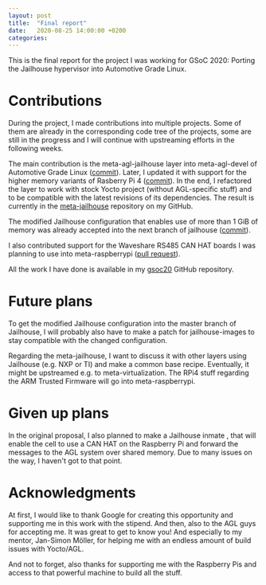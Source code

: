 ```yaml
---
layout: post
title:  "Final report"
date:   2020-08-25 14:00:00 +0200
categories: 
---
```


This is the final report for the project I was working for GSoC 2020: Porting the Jailhouse hypervisor into Automotive Grade Linux.

Contributions
===============

During the project, I made contributions into multiple projects. Some of them are already in the corresponding code tree of the projects, some are still in the progress and I will continue with upstreaming efforts in the following weeks.

The main contribution is the meta-agl-jailhouse layer into meta-agl-devel of Automotive Grade Linux ([commit](https://gerrit.automotivelinux.org/gerrit/c/AGL/meta-agl-devel/+/25034)). Later, I updated it with support for the higher memory variants of Rasberry Pi 4 ([commit](https://gerrit.automotivelinux.org/gerrit/c/AGL/meta-agl-devel/+/25108)). In the end, I refactored the layer to work with stock Yocto project (without AGL-specific stuff) and to be compatible with the latest revisions of its dependencies. The result is currently in the [meta-jailhouse](https://github.com/Limoto/meta-jailhouse) repository on my GitHub.

The modified Jailhouse configuration that enables use of more than 1 GiB of memory was already accepted into the next branch of jailhouse ([commit](https://groups.google.com/g/jailhouse-dev/c/L4rjIgemjZY)).

I also contributed support for the Waveshare RS485 CAN HAT boards I was planning to use into meta-raspberrypi ([pull request](https://github.com/agherzan/meta-raspberrypi/pull/685)).

All the work I have done is available in my [gsoc20](https://github.com/Limoto/gsoc20) GitHub repository.

Future plans
===============

To get the modified Jailhouse configuration into the master branch of Jailhouse, I will probably also have to make a patch for jailhouse-images to stay compatible with the changed configuration.

Regarding the meta-jailhouse, I want to discuss it with other layers using Jailhouse (e.g. NXP or TI) and make a common base recipe. Eventually, it might be upstreamed e.g. to meta-virtualization. The RPi4 stuff regarding the ARM Trusted Firmware will go into meta-raspberrypi.

Given up plans
==============

In the original proposal, I also planned to make a Jailhouse inmate , that will enable the cell to use a CAN HAT on the Raspberry Pi and forward the messages to the AGL system over shared memory. Due to many issues on the way, I haven't got to that point.

Acknowledgments
==============

At first, I would like to thank Google for creating this opportunity and supporting me in this work with the stipend. And then, also to the AGL guys for accepting me. It was great to get to know you! And especially to my mentor, Jan-Simon Möller, for helping me with an endless amount of build issues with Yocto/AGL. 

And not to forget, also thanks for supporting me with the Raspberry Pis and access to that powerful machine to build all the stuff.

